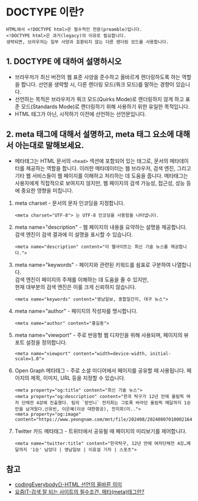# DOCTYPE 이란?
    HTML에서 <!DOCTYPE html>은 필수적인 전문(preamble)입니다.
    <!DOCTYPE html>은 과거(legacy)의 이유로 필요합니다.
    생략되면, 브라우저는 일부 사양과 호환되지 않는 다른 렌더링 모드를 사용합니다.

## 1. DOCTYPE 에 대하여 설명하시오

- 브라우저가 최신 버전의 웹 표준 사양을 준수하고 올바르게 렌더링하도록 하는 역할을 합니다. 선언을 생략할 시, 다른 렌더링 모드(쿼크 모드)를 말하는 경향이 있습니다.
- 선언하는 목적은 브라우저가 쿼크 모드(Quirks Mode)로 랜더링하지 않게 하고 표준 모드(Standards Mode)로 랜더링하기 위해 사용하기 위한 유일한 목적입니다.
- HTML 태그가 아닌, 시작하기 이전에 선언하는 선언문입니다.

## 2. meta 태그에 대해서 설명하고, meta 태그 요소에 대해서 아는대로 말해보세요.


- 메타태그는 HTML 문서의 `<head>` 섹션에 포함되어 있는 태그로, 문서의 메타데이터를 제공하는 역할을 합니다. 이러한 메타데이터는 웹 브라우저, 검색 엔진, 그리고 기타 웹 서비스들이 웹 페이지를 이해하고 처리하는 데 도움을 줍니다. 메타태그는 사용자에게 직접적으로 보여지지 않지만, 웹 페이지의 검색 가능성, 접근성, 성능 등에 중요한 영향을 미칩니다.
1. meta charset - 문서의 문자 인코딩을 지정합니다.
    ```
    <meta charset="UTF-8"> 는 UTF-8 인코딩을 사용함을 나타냅니다.
2. meta name="description" - 웹 페이지의 내용을 요약하는 설명을 제공합니다.<br>
검색 엔진이 검색 결과에 이 설명을 표시할 수 있습니다.
    ```
    <meta name="description" content="이 웹사이트는 최신 기술 뉴스를 제공합니다.">
3. meta name="keywords" - 페이지와 관련된 키워드를 쉼표로 구분하여 나열합니다.<br>
검색 엔진이 페이지의 주제를 이해하는 데 도움을 줄 수 있지만, <br>현재 대부분의 검색 엔진은 이를 크게 신뢰하지 않습니다.
    ```
    <meta name="keywords" content="영남일보, 종합일간지, 대구 뉴스">
4. meta name="author" - 페이지의 작성자를 명시합니다.
    ```
    <meta name="author" content="홍길동">
5. meta name="viewport" - 주로 반응형 웹 디자인을 위해 사용되며, 페이지의 뷰포트 설정을 정의합니다.
    ```
    <meta name="viewport" content="width=device-width, initial-scale=1.0">
6. Open Graph 메타태그 - 주로 소셜 미디어에서 페이지를 공유할 때 사용됩니다. 페이지의 제목, 이미지, URL 등을 지정할 수 있습니다.
    ```
    <meta property="og:title" content="최신 기술 뉴스">
    <meta property="og:description" content="한국 탁구가 12년 만에 올림픽 여자 단체전 4강에 진출했다. 팀의 `맏언니` 전지희는 그토록 바라던 올림픽 메달까지 1승만을 남겨뒀다.신유빈, 이은혜(이상 대한항공), 전지희(미..">
    <meta property="og:image" content="https://www.yeongnam.com/mnt/file/202408/2024080701000216400008731.jpg">
7. Twitter 카드 메타태그 - 트위터에서 공유될 때 페이지의 미리보기를 제어합니다.
    ```
    <meta name="twitter:title" content="한국탁구, 12년 만에 여자단체전 4강…메달까지 '1승' 남았다 | 영남일보 | 이효설 기자 | 스포츠">
## 참고

- [codingEverybody{}-HTML <!DOCTYPE html> 선언의 올바른 의미](hhttps://codingeverybody.kr/html-doctype-html-%EC%84%A0%EC%96%B8%EC%9D%98-%EC%9D%98%EB%AF%B8/)
- [요즘IT-검색 잘 되는 사이트의 필수조건, 메타(meta)태그란?](https://yozm.wishket.com/magazine/detail/816/)